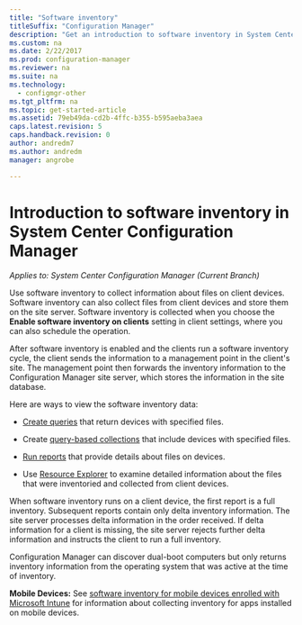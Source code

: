 ```yaml
---
title: "Software inventory"
titleSuffix: "Configuration Manager"
description: "Get an introduction to software inventory in System Center Configuration Manager."
ms.custom: na
ms.date: 2/22/2017
ms.prod: configuration-manager
ms.reviewer: na
ms.suite: na
ms.technology:
  - configmgr-other
ms.tgt_pltfrm: na
ms.topic: get-started-article
ms.assetid: 79eb49da-cd2b-4ffc-b355-b595aeba3aea
caps.latest.revision: 5
caps.handback.revision: 0
author: andredm7
ms.author: andredm
manager: angrobe

---
```

# Introduction to software inventory in System Center Configuration Manager

*Applies to: System Center Configuration Manager (Current Branch)*

Use software inventory to collect information about files on client devices. Software inventory can also collect files from client devices and store them on the site server. Software inventory is collected when you choose the **Enable software inventory on clients** setting in client settings, where you can also schedule the operation.  

After software inventory is enabled and the clients run a software inventory cycle, the client sends the information to a management point in the client's site. The management point then forwards the inventory information to the Configuration Manager site server, which stores the information in the site database.   

 Here are ways to view the software inventory data:  

-   [Create queries](../../../../core/servers/manage/queries-technical-reference.md) that return devices with specified files.   

-   Create [query-based collections](../../../../core/clients/manage/collections/introduction-to-collections.md) that include devices with specified files.   

-   [Run reports](../../../../core/servers/manage/reporting.md) that provide details about files on devices.

-   Use [Resource Explorer](../../../../core/clients/manage/inventory/use-resource-explorer-to-view-software-inventory.md) to examine detailed information about the files that were inventoried and collected from client devices.   

 When software inventory runs on a client device, the first report is a full inventory. Subsequent  reports contain only delta inventory information. The site server processes delta information in the order received. If delta information for a client is missing, the site server rejects further delta information and instructs the client to run a full inventory.  

 Configuration Manager can discover dual-boot computers but only returns inventory information from the operating system that was active at the time of inventory.  

**Mobile Devices:** See [software inventory for mobile devices enrolled with Microsoft Intune](../../../../mdm/deploy-use/software-inventory-mobile-devices.md)  for information about collecting inventory for apps installed on mobile devices.
